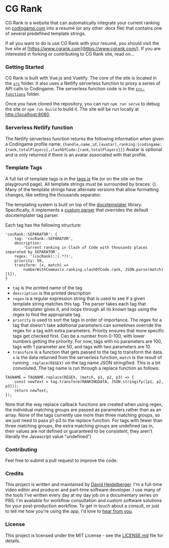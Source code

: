 # CG Rank

CG Rank is a website that can automatically integrate your current ranking on [codingame.com](https://www.codingame.com/home) into a resumé (or any other .docx file) that contains one of several predefined template strings.

If all you want to do is use CG Rank with your resumé, you should visit the live site at [https://www.cgrank.com](https://www.cgrank.com/). If you are interested in forking or contributing to CG Rank site, read on...

### Getting Started

CG Rank is built with Vue.js and Vuetify. The core of the site is located in the [`src`](https://github.com/dheidelberger/cg-rank/tree/master/src) folder. It also uses a Netlify serverless function to proxy a series of API calls to Codingame. The serverless function code is in the [`src-functions`](https://github.com/dheidelberger/cg-rank/tree/master/src-functions) folder.

Once you have cloned the repository, you can run `npm run serve` to debug the site or `npm run build` to build it. The site will be run locally at [http://localhost:8080](http://localhost:8080).

### Serverless Netlify function

The Netlify serverless function returns the following information when given a Codingame profile name:
`{handle,name,id,[avatar],ranking:{codingame:{rank,totalPlayers},clashOfCode:{rank,totalPlayers}}}`
Avatar is optional and is only returned if there is an avatar associated with that profile.

### Template Tags

A full list of template tags is in the [tags.js](https://github.com/dheidelberger/cg-rank/blob/master/src/tags.js) file (or on the site on the playground page). All template strings must be surrounded by braces: {}. Many of the template strings have alternate versions that allow formatting changes, like setting the thousands separator.

The templating system is built on top of the [docxtemplater](https://docxtemplater.com/) library. Specifically, it implements a [custom parser](https://docxtemplater.readthedocs.io/en/latest/configuration.html#custom-parser) that overrides the default docxtemplater tag parser.

Each tag has the following structure:

```
'cocRank::SEPARATOR': {
    tag: 'cocRank::SEPARATOR',
    description:
        'Current ranking in Clash of Code with thousands places separated by SEPARATOR',
    regex: '(cocRank)::(.*?)',
    priority: 50,
    transform: (x, match) =>
        numberWithCommas(x.ranking.clashOfCode.rank, JSON.parse(match)[1]),
}
```

-   `tag` is the printed name of the tag
-   `description` is the printed description
-   `regex` is a regular expression string that is used to see if a given template string matches this tag. The parser takes each tag that docxtemplater gives it, and loops through all its known tags using the regex to find the appropriate tag.
-   `priority` is used to sort the tags in order of importance. The regex for a tag that doesn't take additional parameters can sometimes override the regex for a tag with extra parameters. Priority ensures that more specific tags get checked first. Can be a number from 0-100, with lower numbers getting the prirority. For now, tags with no parameters are 100, tags with 1 parameter are 50, and tags with two parameters are 10.
-   `transform` is a function that gets passed to the tag to transform the data. `x` is the data returned from the serverless function, `match` is the result of running `.replace(REGEX)` on the tag name JSON stringified. This is a bit convoluted. The tag name is run through a replace function as follows:

```
TAGNAME = TAGNAME.replace(REGEX, (match, p1, p2, p3) => {
    const newText = tag.transform(RANKINGDATA, JSON.stringify([p1, p2, p3]));
    return newText;
});
```

Note that the way replace callback functions are created when using regex, the individual matching groups are passed as parameters rather than as an array. None of the tags currently use more than three matching groups, so we just need to pass p1-p3 to the replace function. For tags with fewer than three matching groups, the extra matching groups are undefined (as in, their values are not defined or guaranteed to be consistent, they aren't literally the Javascript value "undefined")

### Contributing

Feel free to submit a pull request to improve the code.

### Credits

This project is written and maintained by [David Heidelberger](http://www.davidheidelberger.com). I'm a full-time video editor and producer and part-time software developer. I use many of the tools I've written every day at my day job on a documentary series on PBS. I'm available for workflow consultation and custom software solutions for your post-production workflow. To get in touch about a consult, or just to tell me how you're using the app, I'd love to [hear from you](mailto:david.heidelberger@gmail.com).

### License

This project is licensed under the MIT License - see the [LICENSE.md](LICENSE.md) file for details.
